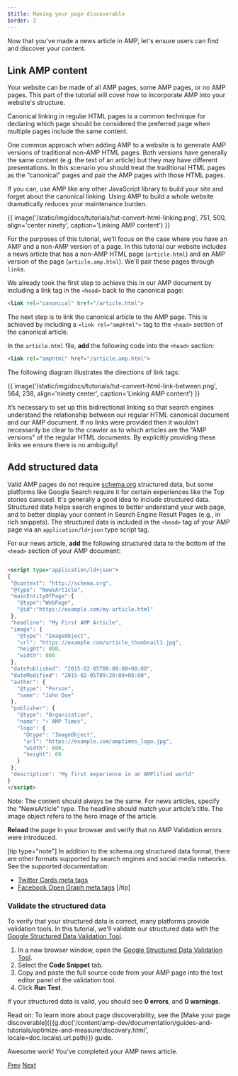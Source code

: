 ```yaml
---
$title: Making your page discoverable
$order: 3
---
```


Now that you've made a news article in AMP, let's ensure users can find and discover your content.

## Link AMP content

Your website can be made of all AMP pages, some AMP pages, or no AMP pages.  This part of the tutorial will cover how to incorporate AMP into your website's structure.

Canonical linking in regular HTML pages is a common technique for declaring which page should be considered the preferred page when multiple pages include the same content.

One common approach when adding AMP to a website is to generate AMP versions of traditional non-AMP HTML pages.  Both versions have generally the same content (e.g. the text of an article) but they may have different presentations.  In this scenario you should treat the traditional HTML pages as the “canonical” pages and pair the AMP pages with those HTML pages.

If you can, use AMP like any other JavaScript library to build your site and forget about the canonical linking.  Using AMP to build a whole website dramatically reduces your maintenance burden.

{{ image('/static/img/docs/tutorials/tut-convert-html-linking.png', 751, 500, align='center ninety', caption='Linking AMP content') }}

For the purposes of this tutorial, we'll focus on the case where you have an AMP and a non-AMP version of a page.  In this tutorial our website includes a news article that has a non-AMP HTML page (`article.html`) and an AMP version of the page (`article.amp.html`).  We'll pair these pages through `link`s.

We already took the first step to achieve this in our AMP document by including a link tag in the `<head>` back to the canonical page:

```html
<link rel="canonical" href="/article.html">
```

The next step is to link the canonical article to the AMP page. This is achieved by including a `<link rel="amphtml">` tag to the `<head>` section of the canonical article.

In the `article.html` file, **add** the following code into the `<head>` section:

```html
<link rel="amphtml" href="/article.amp.html">
```

The following diagram illustrates the directions of link tags:

{{ image('/static/img/docs/tutorials/tut-convert-html-link-between.png', 564, 238, align='ninety center', caption='Linking AMP content') }}

It’s necessary to set up this bidirectional linking so that search engines understand the relationship between our regular HTML canonical document and our AMP document. If no links were provided then it wouldn’t necessarily be clear to the crawler as to which articles are the “AMP versions” of the regular HTML documents. By explicitly providing these links we ensure there is no ambiguity!

## Add structured data

Valid AMP pages do not require [schema.org](http://schema.org/) structured data, but some platforms like Google Search require it for certain experiences like the Top stories carousel. It's generally a good idea to include structured data. Structured data helps search engines to better understand your web page, and to better display your content in Search Engine Result Pages (e.g., in rich snippets).  The structured data is included in the `<head>` tag of your AMP page via an `application/ld+json` type script tag.

For our news article, **add** the following structured data to the bottom of the `<head>` section of your AMP document:

```html

<script type="application/ld+json">
{
 "@context": "http://schema.org",
 "@type": "NewsArticle",
 "mainEntityOfPage":{
   "@type":"WebPage",
   "@id":"https://example.com/my-article.html"
 },
 "headline": "My First AMP Article",
 "image": {
   "@type": "ImageObject",
   "url": "https://example.com/article_thumbnail1.jpg",
   "height": 800,
   "width": 800
 },
 "datePublished": "2015-02-05T08:00:00+08:00",
 "dateModified": "2015-02-05T09:20:00+08:00",
 "author": {
   "@type": "Person",
   "name": "John Doe"
 },
 "publisher": {
   "@type": "Organization",
   "name": "⚡ AMP Times",
   "logo": {
     "@type": "ImageObject",
     "url": "https://example.com/amptimes_logo.jpg",
     "width": 600,
     "height": 60
   }
 },
 "description": "My first experience in an AMPlified world"
}
</script>
```

Note: The content should always be the same. For news articles, specify the “NewsArticle” type. The headline should match your article’s title. The image object refers to the hero image of the article.

**Reload** the page in your browser and verify that no AMP Validation errors were introduced.

[tip type="note"]
In addition to the schema.org structured data format, there are other formats supported by search engines and social media networks. See the supported documentation:

- [Twitter Cards meta tags](https://dev.twitter.com/cards/overview)
- [Facebook Open Graph meta tags](https://developers.facebook.com/docs/sharing/webmasters)
[/tip]

### Validate the structured data

To verify that your structured data is correct, many platforms provide validation tools.  In this tutorial, we'll validate our structured data with  the [Google Structured Data Validation Tool](https://developers.google.com/structured-data/testing-tool/).

1.  In a new browser window, open the [Google Structured Data Validation Tool](https://developers.google.com/structured-data/testing-tool/).
2.  Select the **Code Snippet** tab.
3.  Copy and paste the full source code from your AMP page into the text editor panel of the validation tool.
3.  Click **Run Test**.

If your structured data is valid, you should see **0 errors**, and **0 warnings**.

Read on: To learn more about page discoverability, see the [Make your page discoverable]({{g.doc('/content/amp-dev/documentation/guides-and-tutorials/optimize-and-measure/discovery.html', locale=doc.locale).url.path}}) guide.

Awesome work!  You've completed your AMP news article.

<div class="prev-next-buttons">
  <a class="button prev-button" href="{{g.doc('/content/docs/fundamentals/converting/resolving-errors.md', locale=doc.locale).url.path}}"><span class="arrow-prev">Prev</span></a>
  <a class="button next-button" href="{{g.doc('/content/docs/fundamentals/converting/congratulations.md', locale=doc.locale).url.path}}"><span class="arrow-next">Next</span></a>
</div>
